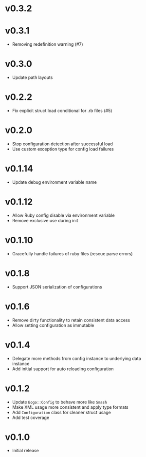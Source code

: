 # v0.3.2

# v0.3.1
* Removing redefinition warning (#7)

# v0.3.0
* Update path layouts

# v0.2.2
* Fix explicit struct load conditional for .rb files (#5)

# v0.2.0
* Stop configuration detection after successful load
* Use custom exception type for config load failures

# v0.1.14
* Update debug environment variable name

# v0.1.12
* Allow Ruby config disable via environment variable
* Remove exclusive use during init

# v0.1.10
* Gracefully handle failures of ruby files (rescue parse errors)

# v0.1.8
* Support JSON serialization of configurations

# v0.1.6
* Remove dirty functionality to retain consistent data access
* Allow setting configuration as immutable

# v0.1.4
* Delegate more methods from config instance to underlying data instance
* Add initial support for auto reloading configuration

# v0.1.2
* Update `Bogo::Config` to behave more like `Smash`
* Make XML usage more consistent and apply type formats
* Add `Configuration` class for cleaner struct usage
* Add test coverage

# v0.1.0
* Initial release
